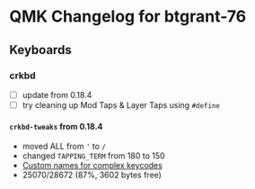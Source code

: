# QMK Changelog for btgrant-76

## Keyboards

### crkbd

- [ ] update from 0.18.4
- [ ] try cleaning up Mod Taps & Layer Taps using `#define`

#### `crkbd-tweaks` from 0.18.4
- moved ALL from `'` to `/`
- changed `TAPPING_TERM` from 180 to 150
- [Custom names for complex keycodes](https://docs.qmk.fm/#/faq_keymap?id=how-can-i-make-custom-names-for-complex-keycodes)
- 25070/28672 (87%, 3602 bytes free)
